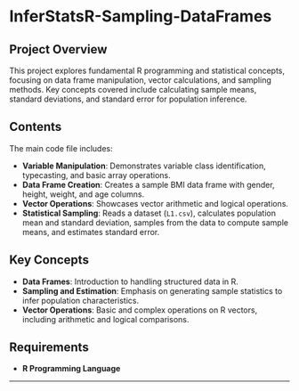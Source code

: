 # InferStatsR-Sampling-DataFrames

## Project Overview
This project explores fundamental R programming and statistical concepts, focusing on data frame manipulation, vector calculations, and sampling methods. Key concepts covered include calculating sample means, standard deviations, and standard error for population inference.

## Contents
The main code file includes:
- **Variable Manipulation**: Demonstrates variable class identification, typecasting, and basic array operations.
- **Data Frame Creation**: Creates a sample BMI data frame with gender, height, weight, and age columns.
- **Vector Operations**: Showcases vector arithmetic and logical operations.
- **Statistical Sampling**: Reads a dataset (`L1.csv`), calculates population mean and standard deviation, samples from the data to compute sample means, and estimates standard error.

## Key Concepts
- **Data Frames**: Introduction to handling structured data in R.
- **Sampling and Estimation**: Emphasis on generating sample statistics to infer population characteristics.
- **Vector Operations**: Basic and complex operations on R vectors, including arithmetic and logical comparisons.

## Requirements
- **R Programming Language**

---
